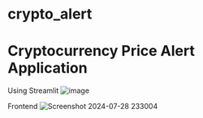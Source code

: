 # crypto_alert
# Cryptocurrency Price Alert Application
Using Streamlit
![image](https://github.com/user-attachments/assets/fdacbeb9-3384-4975-937b-df1eeb748b10)

Frontend
![Screenshot 2024-07-28 233004](https://github.com/user-attachments/assets/2b4c6df7-90fc-4dad-a6e0-05da225336f4)

